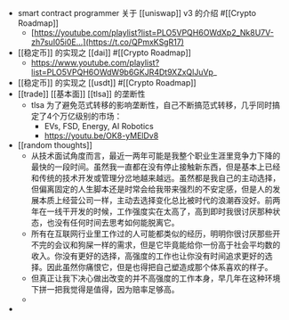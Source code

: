 - smart contract programmer 关于 [[uniswap]] v3 的介绍 #[[Crypto Roadmap]]
	- [https://youtube.com/playlist?list=PLO5VPQH6OWdXp2_Nk8U7V-zh7suI05i0E…](https://t.co/QPmxKSgR17)
- [[稳定币]] 的实现之 [[dai]] #[[Crypto Roadmap]]
	- https://www.youtube.com/playlist?list=PLO5VPQH6OWdW9b6GKJR4Dt9XZxQlJuVp_
- [[稳定币]] 的实现之 [[usdt]] #[[Crypto Roadmap]]
- [[trade]] [[基本面]] [[tlsa]] 的垄断性
	- tlsa 为了避免范式转移的影响垄断性，自己不断搞范式转移，几乎同时搞定了4个万亿级别的市场：
		- EVs, FSD, Energy, AI Robotics
		- https://youtu.be/OK8-yMElDv8
- [[random thoughts]]
	- 从技术面试角度而言，最近一两年可能是我整个职业生涯里竞争力下降的最快的一段时间。虽然我一直都在没有停止接触新东西，但是基本上已经和传统的技术开发或管理分岔地越来越远。虽然都是我自己的主动选择，但偏离固定的人生脚本还是时常会给我带来强烈的不安定感，但是人的发展本质上经营公司一样，主动去选择变化总比被时代的浪潮吞没好。前两年在一线干开发的时候，工作强度实在太高了，高到即时我很讨厌那种状态，也没有任何时间去思考如何能脱离它。
	- 所有在互联网行业里工作过的人可能都类似的经历，明明你很讨厌那些开不完的会议和狗屎一样的需求，但是它毕竟能给你一份高于社会平均数的收入。你没有更好的选择，高强度的工作也让你没有时间追求更好的选择。因此虽然你痛恨它，但是也得把自己塑造成那个体系喜欢的样子。
	- 但真正让我下决心做出改变的并不高强度的工作本身，早几年在这种环境下拼一把我觉得是值得，因为赔率足够高。
	-
-